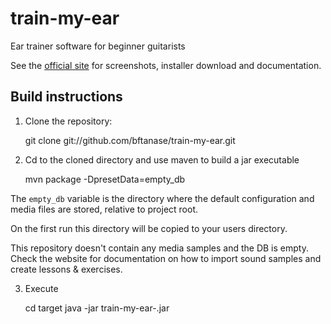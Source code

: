 train-my-ear
============

Ear trainer software for beginner guitarists

See the [official site](http://chords.btanase.ro) for screenshots, installer download and documentation.

## Build instructions

1) Clone the repository:

    git clone git://github.com/bftanase/train-my-ear.git

2) Cd to the cloned directory and use maven to build a jar executable

    mvn package -DpresetData=empty_db

The `empty_db` variable is the directory where the default configuration and media files are stored, 
relative to project root. 

On the first run this directory will be copied to your users directory.

This repository doesn't contain any media samples and the DB is empty. Check the website for documentation on 
how to import sound samples and create lessons & exercises.

3) Execute 

    cd target
    java -jar train-my-ear-<version>.jar
